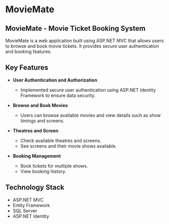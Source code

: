 # MovieMate
## MovieMate - Movie Ticket Booking System

MovieMate is a web application built using ASP.NET MVC that allows users to browse and book movie tickets. It provides secure user authentication and booking features.

## Key Features

- **User Authentication and Authorization**
  - Implemented secure user authentication using ASP.NET Identity Framework to ensure data security.

- **Browse and Book Movies**
  - Users can browse available movies and view details such as show timings and screens.

- **Theatres and Screen**
  - Check available theatres and screens.
  - See screens and their movie shows available.

- **Booking Management**
  - Book tickets for multiple shows.
  - View booking history.
  
## Technology Stack
  - ASP.NET MVC
  - Entity Framework
  - SQL Server
  - ASP.NET Identity
